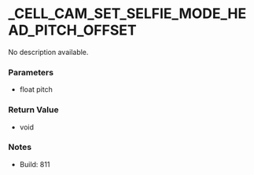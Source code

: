 # _CELL_CAM_SET_SELFIE_MODE_HEAD_PITCH_OFFSET

No description available.

### Parameters
* float pitch

### Return Value
* void

### Notes
* Build: 811

